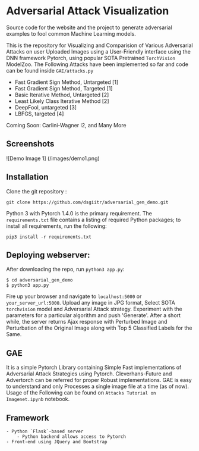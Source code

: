 # Adversarial Attack Visualization
Source code for the website and the project to generate adversarial examples to fool common Machine Learning models.

This is the repository for Visualizing and Comparision of Various Adversarial Attacks on user Uploaded Images using a User-Friendly interface using the DNN framework Pytorch, using popular SOTA Pretrained `TorchVision`  ModelZoo. The Following Attacks have been implemented so far and code can be found inside `GAE/attacks.py`

* Fast Gradient Sign Method, Untargeted [1]
* Fast Gradient Sign Method, Targeted [1]
* Basic Iterative Method, Untargeted [2]
* Least Likely Class Iterative Method [2]
* DeepFool, untargeted [3]
* LBFGS, targeted [4]

Coming Soon: Carlini-Wagner l2, and Many More

Screenshots
-----------

![Demo Image 1]
(/images/demo1.png)


Installation
------------

Clone the git repository :

```
git clone https://github.com/dsgiitr/adversarial_gen_demo.git
```
Python 3 with Pytorch 1.4.0 is the primary requirement. The `requirements.txt` file contains a listing of required Python packages; to install all requirements, run the following:

```
pip3 install -r requirements.txt
```

Deploying webserver:
--------------------

After downloading the repo, run `python3 app.py`:

```
$ cd adversarial_gen_demo
$ python3 app.py
```

Fire up your browser and navigate to `localhost:5000` or `your_server_url:5000`. Upload any image in JPG format, Select SOTA `torchvision` model and Adversarial Attack strategy. Experiment with the parameters for a particular algorithm and push 'Generate'. After a short while, the server returns Ajax response with Perturbed Image and Perturbation of the Original Image along with Top 5 Classified Labels for the Same. 

GAE
---

It is a simple Pytorch Library containing Simple Fast implementations of Adversarial Attack Strategies using Pytorch. Cleverhans-Future and Advertorch can be referred for proper Robust implementations. GAE is easy to understand and only Processes a single image file at a time (as of now). Usage of the Following can be found on `Attacks Tutorial on Imagenet.ipynb` notebook. 


Framework
---------
	- Python `Flask`-based server
		- Python backend allows access to Pytorch 
	- Front-end using JQuery and Bootstrap

